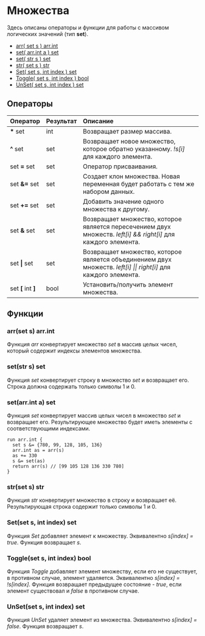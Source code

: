 

# Множества

Здесь описаны операторы и функции для работы с массивом логических значений \(тип **set**\).

* [arr\( set s \) arr.int](sets.md#arrset-s-arrint)
* [set\( arr.int a \) set](sets.md#setarrint-a-set)
* [set\( str s \) set](sets.md#setstr-s-set)
* [str\( set s \) str](sets.md#strset-s-str)
* [Set\( set s, int index \) set](sets.md#setset-s-int-index-set)
* [Toggle\( set s, int index \) bool](sets.md#toggleset-s-int-index-bool)
* [UnSet\( set s, int index \) set](sets.md#unsetset-s-int-index-set)

## Операторы

| Оператор | Результат | Описание |
| :--- | :--- | :--- |
| **\*** set | int | Возвращает размер массива. |
| **^** set | set | Возвращает новое множество, которое обратно указанному. _!s\[i\]_ для каждого элемента. |
| set **=** set | set | Оператор присваивания. |
| set **&=** set | set | Создает клон множества. Новая переменная будет работать с тем же набором данных. |
| set **+=** set | set | Добавить значение одного множества к другому. |
| set **&** set | set | Возвращает множество, которое является пересечением двух множеств. _left\[i\] && right\[i\]_ для каждого элемента. |
| set **\|** set | set | Возвращает множество, которое является объединением двух множеств. _left\[i\] \|\| right\[i\]_ для каждого элемента. |
| set **\[** int **\]** | bool | Установить/получить элемент множества. |

## Функции

### arr\(set s\) arr.int

Функция _arr_ конвертирует множество _set_ в массив целых чисел, который содержит индексы элементов множества.

### set\(str s\) set

Функция _set_ конвертирует строку в множество _set_ и возвращает его. Строка должна содержать только символы 1 и 0.

### set\(arr.int a\) set

Функция _set_ конвертирует массив целых чисел в множество _set_ и возвращает его. Результирующее множество будет иметь элементы с соответствующими индексами.

```text
run arr.int {
  set s &= {780, 99, 128, 105, 136}
  arr.int as = arr(s)
  as += 330
  s &= set(as)
  return arr(s) // [99 105 128 136 330 780]
}
```

### str\(set s\) str

Функция _str_ конвертирует множество в строку и возвращает её. Результирующая строка содержит только символы 1 и 0.

### Set\(set s, int index\) set

Функция _Set_ добавляет элемент к множеству. Эквивалентно _s\[index\] = true_. Функция возвращает _s_.

### Toggle\(set s, int index\) bool

Функция _Toggle_ добавляет элемент множеству, если его не существует, в противном случае, элемент удаляется. Эквивалентно _s\[index\] = !s\[index\]_. Функция возвращает предыдущее состояние - _true_, если элемент существовал и _false_ в противном случае.

### UnSet\(set s, int index\) set

Функция _UnSet_ удаляет элемент из множества. Эквивалентно _s\[index\] = false_. Функция возвращает _s_.

